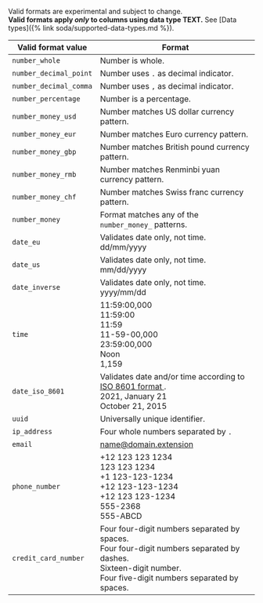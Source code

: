 Valid formats are experimental and subject to change.<br />
**Valid formats apply *only* to columns using data type TEXT.** See [Data types]({% link soda/supported-data-types.md %}).

| Valid format value <br />  | Format |
| ----- | ------ |
| `number_whole` | Number is whole. |
| `number_decimal_point` | Number uses `.` as decimal indicator.|
| `number_decimal_comma` | Number uses `,` as decimal indicator.|
| `number_percentage` | Number is a percentage. |
| `number_money_usd` | Number matches US dollar currency pattern. |
| `number_money_eur` | Number matches Euro currency pattern. |
| `number_money_gbp` | Number matches British pound currency pattern. |
| `number_money_rmb` | Number matches Renminbi yuan currency pattern. |
| `number_money_chf` | Number matches Swiss franc currency pattern. |
| `number_money` | Format matches any of the `number_money_` patterns.|
| `date_eu` | Validates date only, not time. <br />dd/mm/yyyy |
| `date_us` | Validates date only, not time. <br />mm/dd/yyyy |
| `date_inverse` | Validates date only, not time. <br />yyyy/mm/dd |
| `time` | 11:59:00,000<br /> 11:59:00<br /> 11:59<br /> 11-59-00,000<br /> 23:59:00,000<br /> Noon<br /> 1,159 |
| `date_iso_8601` | Validates date and/or time according to <a href="https://www.w3.org/TR/NOTE-datetime" target="_blank">ISO 8601 format </a>. <br />2021, January 21<br /> October 21, 2015 |
| `uuid` | Universally unique identifier. |
| `ip_address` | Four whole numbers separated by `.` |
| `email` | name@domain.extension |
| `phone_number` | +12 123 123 1234<br /> 123 123 1234<br /> +1 123-123-1234<br /> +12 123-123-1234<br /> +12 123 123-1234<br /> 555-2368<br /> 555-ABCD |
| `credit_card_number` | Four four-digit numbers separated by spaces.<br /> Four four-digit numbers separated by dashes.<br /> Sixteen-digit number.<br /> Four five-digit numbers separated by spaces.<br />|